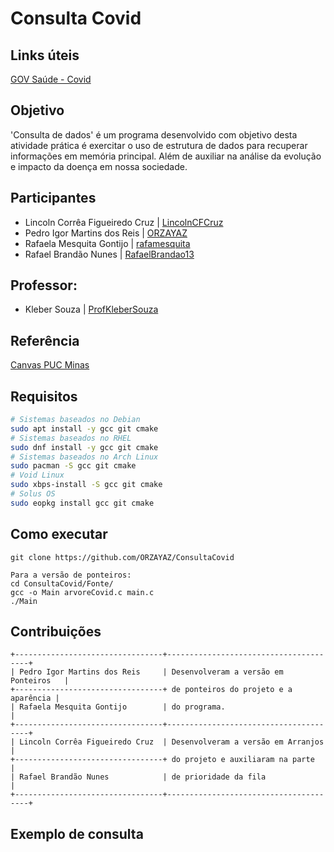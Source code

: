 # Consulta Covid

## Links úteis
[GOV Saúde - Covid](https://covid.saude.gov.br/)
## Objetivo
'Consulta de dados' é um programa desenvolvido com objetivo desta atividade prática é exercitar o uso de estrutura de dados para recuperar informações em memória principal. Além de auxiliar na análise da evolução e impacto da doença em nossa sociedade. 
## Participantes
 - Lincoln Corrêa Figueiredo Cruz | [LincolnCFCruz](https://github.com/LincolnCFCruz)
 - Pedro Igor Martins dos Reis | [ORZAYAZ](https://github.com/ORZAYAZ)
 - Rafaela Mesquita Gontijo | [rafamesquita](https://github.com/rafamesquita)
 - Rafael Brandão Nunes | [RafaelBrandao13](https://github.com/RafaelBrandao13)

## Professor:
 - Kleber Souza | [ProfKleberSouza](https://github.com/ProfKleberSouza)
## Referência
[Canvas PUC Minas](https://pucminas.instructure.com/courses/53903/assignments/287136)
## Requisitos
 ```bash
 # Sistemas baseados no Debian
 sudo apt install -y gcc git cmake
 # Sistemas baseados no RHEL
 sudo dnf install -y gcc git cmake
 # Sistemas baseados no Arch Linux
 sudo pacman -S gcc git cmake
 # Void Linux
 sudo xbps-install -S gcc git cmake
 # Solus OS
 sudo eopkg install gcc git cmake
```
## Como executar
```
git clone https://github.com/ORZAYAZ/ConsultaCovid

Para a versão de ponteiros:
cd ConsultaCovid/Fonte/
gcc -o Main arvoreCovid.c main.c
./Main
```

## Contribuições
```
+---------------------------------+---------------------------------------+
| Pedro Igor Martins dos Reis     | Desenvolveram a versão em Ponteiros   |
+---------------------------------+ de ponteiros do projeto e a aparência |
| Rafaela Mesquita Gontijo        | do programa.                          |
+---------------------------------+---------------------------------------+
| Lincoln Corrêa Figueiredo Cruz  | Desenvolveram a versão em Arranjos    |
+---------------------------------+ do projeto e auxiliaram na parte      |
| Rafael Brandão Nunes            | de prioridade da fila                 |
+---------------------------------+---------------------------------------+
```
## Exemplo de consulta

